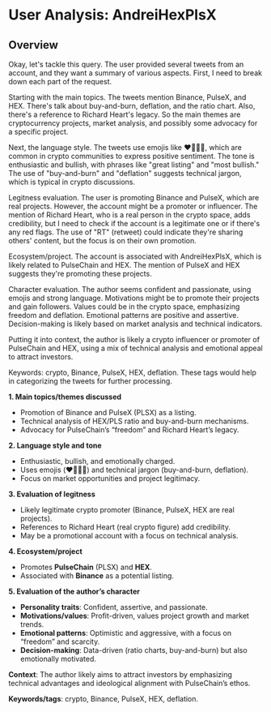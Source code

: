 # User Analysis: AndreiHexPlsX

## Overview

<think>
Okay, let's tackle this query. The user provided several tweets from an account, and they want a summary of various aspects. First, I need to break down each part of the request.

Starting with the main topics. The tweets mention Binance, PulseX, and HEX. There's talk about buy-and-burn, deflation, and the ratio chart. Also, there's a reference to Richard Heart's legacy. So the main themes are cryptocurrency projects, market analysis, and possibly some advocacy for a specific project.

Next, the language style. The tweets use emojis like ❤️💛💚💙, which are common in crypto communities to express positive sentiment. The tone is enthusiastic and bullish, with phrases like "great listing" and "most bullish." The use of "buy-and-burn" and "deflation" suggests technical jargon, which is typical in crypto discussions.

Legitness evaluation. The user is promoting Binance and PulseX, which are real projects. However, the account might be a promoter or influencer. The mention of Richard Heart, who is a real person in the crypto space, adds credibility, but I need to check if the account is a legitimate one or if there's any red flags. The use of "RT" (retweet) could indicate they're sharing others' content, but the focus is on their own promotion.

Ecosystem/project. The account is associated with AndreiHexPlsX, which is likely related to PulseChain and HEX. The mention of PulseX and HEX suggests they're promoting these projects.

Character evaluation. The author seems confident and passionate, using emojis and strong language. Motivations might be to promote their projects and gain followers. Values could be in the crypto space, emphasizing freedom and deflation. Emotional patterns are positive and assertive. Decision-making is likely based on market analysis and technical indicators.

Putting it into context, the author is likely a crypto influencer or promoter of PulseChain and HEX, using a mix of technical analysis and emotional appeal to attract investors.

Keywords: crypto, Binance, PulseX, HEX, deflation. These tags would help in categorizing the tweets for further processing.
</think>

**1. Main topics/themes discussed**  
- Promotion of Binance and PulseX (PLSX) as a listing.  
- Technical analysis of HEX/PLS ratio and buy-and-burn mechanisms.  
- Advocacy for PulseChain’s “freedom” and Richard Heart’s legacy.  

**2. Language style and tone**  
- Enthusiastic, bullish, and emotionally charged.  
- Uses emojis (❤️💛💚💙) and technical jargon (buy-and-burn, deflation).  
- Focus on market opportunities and project legitimacy.  

**3. Evaluation of legitness**  
- Likely legitimate crypto promoter (Binance, PulseX, HEX are real projects).  
- References to Richard Heart (real crypto figure) add credibility.  
- May be a promotional account with a focus on technical analysis.  

**4. Ecosystem/project**  
- Promotes **PulseChain** (PLSX) and **HEX**.  
- Associated with **Binance** as a potential listing.  

**5. Evaluation of the author’s character**  
- **Personality traits**: Confident, assertive, and passionate.  
- **Motivations/values**: Profit-driven, values project growth and market trends.  
- **Emotional patterns**: Optimistic and aggressive, with a focus on “freedom” and scarcity.  
- **Decision-making**: Data-driven (ratio charts, buy-and-burn) but also emotionally motivated.  

**Context**: The author likely aims to attract investors by emphasizing technical advantages and ideological alignment with PulseChain’s ethos.  

**Keywords/tags**: crypto, Binance, PulseX, HEX, deflation.